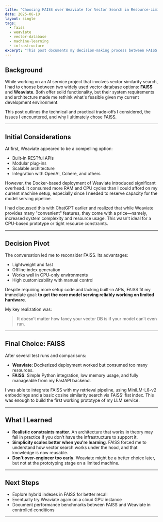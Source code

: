```yaml
---
title: "Choosing FAISS over Weaviate for Vector Search in Resource-Limited Environments"
date: 2025-06-10
layout: single
tags:
  - faiss
  - weaviate
  - vector-database
  - machine-learning
  - infrastructure
excerpt: "This post documents my decision-making process between FAISS and Weaviate for implementing vector similarity search in a resource-constrained AI project."
---
```


## Background

While working on an AI service project that involves vector similarity search, I had to choose between two widely used vector database options: **FAISS** and **Weaviate**. Both offer solid functionality, but their system requirements and architecture made me rethink what's feasible given my current development environment.

This post outlines the technical and practical trade-offs I considered, the issues I encountered, and why I ultimately chose FAISS.

---

## Initial Considerations

At first, Weaviate appeared to be a compelling option:
- Built-in RESTful APIs
- Modular plug-ins
- Scalable architecture
- Integration with OpenAI, Cohere, and others

However, the Docker-based deployment of Weaviate introduced significant overhead. It consumed more RAM and CPU cycles than I could afford on my current machine setup, especially since I needed to reserve capacity for the model serving pipeline.

I had discussed this with ChatGPT earlier and realized that while Weaviate provides many "convenient" features, they come with a price—namely, increased system complexity and resource usage. This wasn't ideal for a CPU-based prototype or tight resource constraints.

---

## Decision Pivot

The conversation led me to reconsider FAISS. Its advantages:
- Lightweight and fast
- Offline index generation
- Works well in CPU-only environments
- High customizability with manual control

Despite requiring more setup code and lacking built-in APIs, FAISS fit my immediate goal: **to get the core model serving reliably working on limited hardware**.

My key realization was:  
> It doesn’t matter how fancy your vector DB is if your model can’t even run.

---

## Final Choice: FAISS

After several test runs and comparisons:
- **Weaviate**: Dockerized deployment worked but consumed too many resources.
- **FAISS**: Simple Python integration, low memory usage, and fully manageable from my FastAPI backend.

I was able to integrate FAISS with my retrieval pipeline, using MiniLM-L6-v2 embeddings and a basic cosine similarity search via FAISS’ flat index. This was enough to build the first working prototype of my LLM service.

---

## What I Learned

- **Realistic constraints matter**. An architecture that works in theory may fail in practice if you don't have the infrastructure to support it.
- **Simplicity scales better when you're learning**. FAISS forced me to understand how vector search works under the hood, and that knowledge is now reusable.
- **Don't over-engineer too early**. Weaviate might be a better choice later, but not at the prototyping stage on a limited machine.

---

## Next Steps

- Explore hybrid indexes in FAISS for better recall
- Eventually try Weaviate again on a cloud GPU instance
- Document performance benchmarks between FAISS and Weaviate in controlled conditions

---
